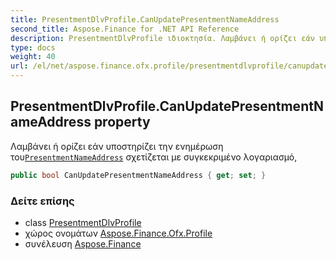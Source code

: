 ```yaml
---
title: PresentmentDlvProfile.CanUpdatePresentmentNameAddress
second_title: Aspose.Finance for .NET API Reference
description: PresentmentDlvProfile ιδιοκτησία. Λαμβάνει ή ορίζει εάν υποστηρίζει την ενημέρωση τουPresentmentNameAddress σχετίζεται με συγκεκριμένο λογαριασμό
type: docs
weight: 40
url: /el/net/aspose.finance.ofx.profile/presentmentdlvprofile/canupdatepresentmentnameaddress/
---
```

## PresentmentDlvProfile.CanUpdatePresentmentNameAddress property

Λαμβάνει ή ορίζει εάν υποστηρίζει την ενημέρωση του[`PresentmentNameAddress`](../../../aspose.finance.ofx/presentmentnameaddress/) σχετίζεται με συγκεκριμένο λογαριασμό,

```csharp
public bool CanUpdatePresentmentNameAddress { get; set; }
```

### Δείτε επίσης

* class [PresentmentDlvProfile](../)
* χώρος ονομάτων [Aspose.Finance.Ofx.Profile](../../presentmentdlvprofile/)
* συνέλευση [Aspose.Finance](../../../)


